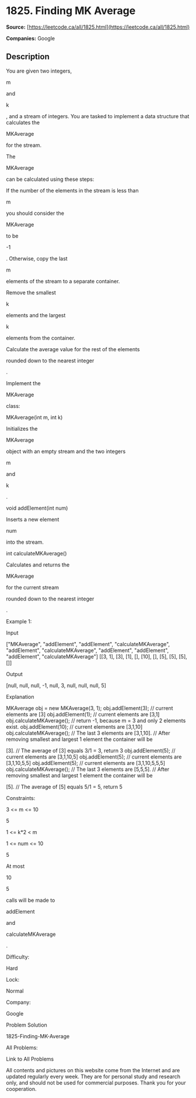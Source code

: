 # 1825. Finding MK Average

**Source:** [https://leetcode.ca/all/1825.html](https://leetcode.ca/all/1825.html)

**Companies:** Google

## Description

You are given two integers,

m

and

k

, and a stream of integers. You are tasked to implement a data structure that calculates the

MKAverage

for the stream.

The

MKAverage

can be calculated using these steps:

If the number of the elements in the stream is less than

m

you should consider the

MKAverage

to be

-1

. Otherwise, copy the last

m

elements of the stream to a separate container.

Remove the smallest

k

elements and the largest

k

elements from the container.

Calculate the average value for the rest of the elements

rounded down to the nearest integer

.

Implement the

MKAverage

class:

MKAverage(int m, int k)

Initializes the

MKAverage

object with an empty stream and the two integers

m

and

k

.

void addElement(int num)

Inserts a new element

num

into the stream.

int calculateMKAverage()

Calculates and returns the

MKAverage

for the current stream

rounded down to the nearest integer

.

Example 1:

Input

["MKAverage", "addElement", "addElement", "calculateMKAverage", "addElement", "calculateMKAverage", "addElement", "addElement", "addElement", "calculateMKAverage"]
[[3, 1], [3], [1], [], [10], [], [5], [5], [5], []]

Output

[null, null, null, -1, null, 3, null, null, null, 5]

Explanation

MKAverage obj = new MKAverage(3, 1);
obj.addElement(3);        // current elements are [3]
obj.addElement(1);        // current elements are [3,1]
obj.calculateMKAverage(); // return -1, because m = 3 and only 2 elements exist.
obj.addElement(10);       // current elements are [3,1,10]
obj.calculateMKAverage(); // The last 3 elements are [3,1,10].
                          // After removing smallest and largest 1 element the container will be

[3].
                          // The average of [3] equals 3/1 = 3, return 3
obj.addElement(5);        // current elements are [3,1,10,5]
obj.addElement(5);        // current elements are [3,1,10,5,5]
obj.addElement(5);        // current elements are [3,1,10,5,5,5]
obj.calculateMKAverage(); // The last 3 elements are [5,5,5].
                          // After removing smallest and largest 1 element the container will be

[5].
                          // The average of [5] equals 5/1 = 5, return 5

Constraints:

3 <= m <= 10

5

1 <= k*2 < m

1 <= num <= 10

5

At most

10

5

calls will be made to

addElement

and

calculateMKAverage

.

Difficulty:

Hard

Lock:

Normal

Company:

Google

Problem Solution

1825-Finding-MK-Average

All Problems:

Link to All Problems

All contents and pictures on this website come from the Internet and are updated regularly every week. They are for personal study and research only, and should not be used for commercial purposes. Thank you for your cooperation.

